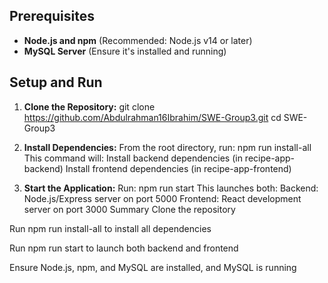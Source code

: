 ## Prerequisites

- **Node.js and npm** (Recommended: Node.js v14 or later)
- **MySQL Server** (Ensure it's installed and running)

## Setup and Run

1. **Clone the Repository:**
   git clone https://github.com/Abdulrahman16Ibrahim/SWE-Group3.git
   cd SWE-Group3
2. **Install Dependencies:**
  From the root directory, run:
    npm run install-all
  This command will:
    Install backend dependencies (in recipe-app-backend)
    Install frontend dependencies (in recipe-app-frontend)

3. **Start the Application:**
      Run:
        npm run start
        This launches both:
          Backend: Node.js/Express server on port 5000
          Frontend: React development server on port 3000
Summary
Clone the repository

Run npm run install-all to install all dependencies

Run npm run start to launch both backend and frontend

Ensure Node.js, npm, and MySQL are installed, and MySQL is running
